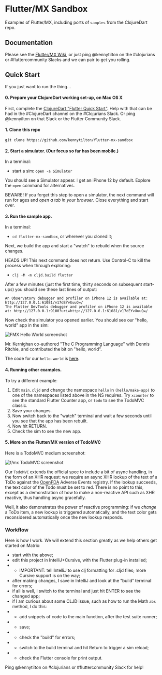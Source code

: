 # Flutter/MX Sandbox

Examples of Flutter/MX, including ports of `samples` from the ClojureDart repo.

## Documentation
Please see the [Flutter/MX Wiki](https://github.com/kennytilton/flutter-mx/wiki), or just ping @kennytilton on the #clojurians or #fluttercommunity Slacks and we can pair to get you rolling.

## Quick Start

If you just want to run the thing...

#### 0. Prepare your ClojureDart working set-up, on Mac OS X

First, complete the [ClojureDart "Flutter Quick Start"](https://github.com/Tensegritics/ClojureDart/blob/main/doc/flutter-quick-start.md). Help with that can be had in the #ClojureDart channel on the #Clojurians Slack. Or ping @kennyilton on that Slack or the Flutter Community Slack.

#### 1. Clone this repo
`git clone https://github.com/kennytilton/flutter-mx-sandbox`

#### 2. Start a simulator. (Our focus so far has been mobile.)

In a terminal:
* start a sim: `open -a Simulator`

You should see a Simulator appear. I get an iPhone 12 by default. Explore the `open` command for alternatives.

BEWARE! If you forget this step to open a simulator, the next command will run for ages and _open a tab in your browser_. Close everything and start over. 

#### 3. Run the sample app.

In a terminal:
* `cd flutter-mx-sandbox`, or wherever you cloned it;

Next, we build the app and start a "watch" to rebuild when the source changes.

HEADS UP! This next command does not return. Use Control-C to kill the process when through exploring:

* `clj -M -m cljd.build flutter`

After a few minutes (just the first time, thirty seconds on subsequent start-ups) you should see these last lines of output:
```
An Observatory debugger and profiler on iPhone 12 is available at: http://127.0.0.1:61081/v17dEYvUuuQ=/
The Flutter DevTools debugger and profiler on iPhone 12 is available at: http://127.0.0.1:9100?uri=http://127.0.0.1:61081/v17dEYvUuuQ=/
```
Now check the simulator you opened earlier. You should see our "hello, world" app in the sim:

![FMX Hello World screenshot](image/hello-world-app.jpg)

Mr. Kernighan co-authored "The C Programming Language" with Dennis Ritchie, and contributed the bit on "hello, world".

The code for our `hello-world` is [here](https://github.com/kennytilton/flutter-mx/blob/main/src/tiltontec/example/x00_hello_world.cljd).

#### 4. Running other examples.

To try a different example:
1. Edit `main.cljd` and change the namespace `hello` in `(hello/make-app)` to one of the namespaces listed above in the NS requires. Try `xcounter` to see the standard Flutter Counter app, or `todo` to see the TodoMVC classic.
2. Save your changes.
3. Now switch back to the "watch" terminal and wait a few seconds until you see that the app has been rebuilt.
4. Now hit RETURN.
5. Check the sim to see the new app.

#### 5. More on the Flutter/MX version of TodoMVC
Here is a TodoMVC medium screenshot:

![f/mx TodoMVC screenshot](image/todomvc-app.jpeg)

Our `TodoMVC` extends the official spec to include a bit of async handling, in the form of an XHR request: we require an async XHR lookup of the text of a ToDo against the [OpenFDA](https://open.fda.gov/) Adverse Events registry. If the lookup succeeds, the text color of the Todo must be set to red. There is no point to this, except as a demonstration of how to make a non-reactive API such as XHR reactive, thus handling async gracefully.

Well, it also demonstrates the power of reactive programming: if we _change_ a ToDo item, a new lookup is triggered automatically, and the text color gets reconsidered automatically once the new lookup responds.

### Workflow
Here is how I work. We will extend this section greatly as we help others get started on Matrix:

* start with the above;
* edit this project in IntelliJ+Cursive, with the Flutter plug-in installed;
* * IMPORTANT: tell IntelliJ to use clj formatting for .cljd files; more Cursive support is on the way;
* after making changes, I save in IntelliJ and look at the "build" terminal for errors;
* if all is well, I switch to the terminal and just hit ENTER to see the changed app;
* if I am curious about some CLJD issue, such as how to run the Math `abs` method, I do this:
* * add snippets of code to the main function, after the test suite runner;
* * save;
* * check the "build" for errors;
* * switch to the build terminal and hit Return to trigger a sim reload;
* * check the Flutter console for print output.

Ping @kennytilton on #clojurians or #fluttercommunity Slack for help!
